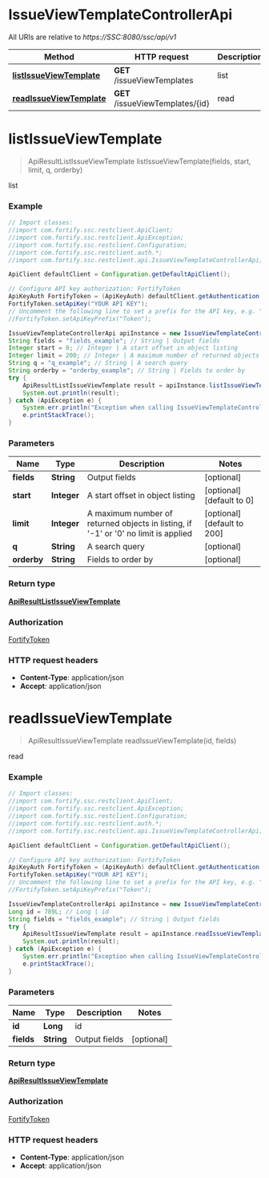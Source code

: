 # IssueViewTemplateControllerApi

All URIs are relative to *https://SSC:8080/ssc/api/v1*

Method | HTTP request | Description
------------- | ------------- | -------------
[**listIssueViewTemplate**](IssueViewTemplateControllerApi.md#listIssueViewTemplate) | **GET** /issueViewTemplates | list
[**readIssueViewTemplate**](IssueViewTemplateControllerApi.md#readIssueViewTemplate) | **GET** /issueViewTemplates/{id} | read


<a name="listIssueViewTemplate"></a>
# **listIssueViewTemplate**
> ApiResultListIssueViewTemplate listIssueViewTemplate(fields, start, limit, q, orderby)

list

### Example
```java
// Import classes:
//import com.fortify.ssc.restclient.ApiClient;
//import com.fortify.ssc.restclient.ApiException;
//import com.fortify.ssc.restclient.Configuration;
//import com.fortify.ssc.restclient.auth.*;
//import com.fortify.ssc.restclient.api.IssueViewTemplateControllerApi;

ApiClient defaultClient = Configuration.getDefaultApiClient();

// Configure API key authorization: FortifyToken
ApiKeyAuth FortifyToken = (ApiKeyAuth) defaultClient.getAuthentication("FortifyToken");
FortifyToken.setApiKey("YOUR API KEY");
// Uncomment the following line to set a prefix for the API key, e.g. "Token" (defaults to null)
//FortifyToken.setApiKeyPrefix("Token");

IssueViewTemplateControllerApi apiInstance = new IssueViewTemplateControllerApi();
String fields = "fields_example"; // String | Output fields
Integer start = 0; // Integer | A start offset in object listing
Integer limit = 200; // Integer | A maximum number of returned objects in listing, if '-1' or '0' no limit is applied
String q = "q_example"; // String | A search query
String orderby = "orderby_example"; // String | Fields to order by
try {
    ApiResultListIssueViewTemplate result = apiInstance.listIssueViewTemplate(fields, start, limit, q, orderby);
    System.out.println(result);
} catch (ApiException e) {
    System.err.println("Exception when calling IssueViewTemplateControllerApi#listIssueViewTemplate");
    e.printStackTrace();
}
```

### Parameters

Name | Type | Description  | Notes
------------- | ------------- | ------------- | -------------
 **fields** | **String**| Output fields | [optional]
 **start** | **Integer**| A start offset in object listing | [optional] [default to 0]
 **limit** | **Integer**| A maximum number of returned objects in listing, if &#39;-1&#39; or &#39;0&#39; no limit is applied | [optional] [default to 200]
 **q** | **String**| A search query | [optional]
 **orderby** | **String**| Fields to order by | [optional]

### Return type

[**ApiResultListIssueViewTemplate**](ApiResultListIssueViewTemplate.md)

### Authorization

[FortifyToken](../README.md#FortifyToken)

### HTTP request headers

 - **Content-Type**: application/json
 - **Accept**: application/json

<a name="readIssueViewTemplate"></a>
# **readIssueViewTemplate**
> ApiResultIssueViewTemplate readIssueViewTemplate(id, fields)

read

### Example
```java
// Import classes:
//import com.fortify.ssc.restclient.ApiClient;
//import com.fortify.ssc.restclient.ApiException;
//import com.fortify.ssc.restclient.Configuration;
//import com.fortify.ssc.restclient.auth.*;
//import com.fortify.ssc.restclient.api.IssueViewTemplateControllerApi;

ApiClient defaultClient = Configuration.getDefaultApiClient();

// Configure API key authorization: FortifyToken
ApiKeyAuth FortifyToken = (ApiKeyAuth) defaultClient.getAuthentication("FortifyToken");
FortifyToken.setApiKey("YOUR API KEY");
// Uncomment the following line to set a prefix for the API key, e.g. "Token" (defaults to null)
//FortifyToken.setApiKeyPrefix("Token");

IssueViewTemplateControllerApi apiInstance = new IssueViewTemplateControllerApi();
Long id = 789L; // Long | id
String fields = "fields_example"; // String | Output fields
try {
    ApiResultIssueViewTemplate result = apiInstance.readIssueViewTemplate(id, fields);
    System.out.println(result);
} catch (ApiException e) {
    System.err.println("Exception when calling IssueViewTemplateControllerApi#readIssueViewTemplate");
    e.printStackTrace();
}
```

### Parameters

Name | Type | Description  | Notes
------------- | ------------- | ------------- | -------------
 **id** | **Long**| id |
 **fields** | **String**| Output fields | [optional]

### Return type

[**ApiResultIssueViewTemplate**](ApiResultIssueViewTemplate.md)

### Authorization

[FortifyToken](../README.md#FortifyToken)

### HTTP request headers

 - **Content-Type**: application/json
 - **Accept**: application/json

